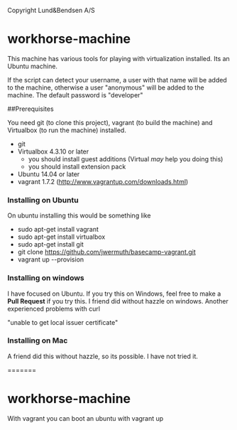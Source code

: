 Copyright Lund&Bendsen A/S

# workhorse-machine
This machine has various tools for playing with virtualization installed. Its an Ubuntu machine.

If the script can detect your username, a user with that name will be added to the machine, 
otherwise a user "anonymous" will be added to the machine.
The default password is "developer" 

##Prerequisites 

You need git (to clone this project), vagrant (to build the machine) and Virtualbox (to run the machine) installed.
- git
- Virtualbox 4.3.10 or later
  - you should install guest additions (Virtual _may_ help you doing this)
  - you should install extension pack
- Ubuntu 14.04 or later
- vagrant 1.7.2 (http://www.vagrantup.com/downloads.html)

### Installing on Ubuntu

On ubuntu installing this would be something like

* sudo apt-get install vagrant
* sudo apt-get install virtualbox
* sudo apt-get install git
* git clone https://github.com/jwermuth/basecamp-vagrant.git
* vagrant up --provision

### Installing on windows

I have focused on Ubuntu. If you try this on Windows, feel free to make a **Pull Request** if you try this.
I friend did without hazzle on windows. Another experienced problems with curl 

"unable to get local issuer certificate"

### Installing on Mac

A friend did this without hazzle, so its possible. I have not tried it.

=======
# workhorse-machine
With vagrant you can boot an ubuntu with vagrant up


